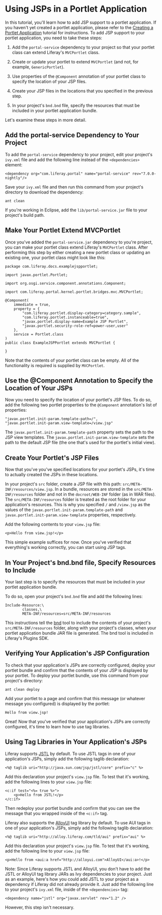 # Using JSPs in a Portlet Application

In this tutorial, you'll learn how to add JSP support to a portlet application.
If you haven't yet created a portlet application, please refer to the
[Creating a Portlet Application]() tutorial for instructions. To add JSP support
to your portlet application, you need to take these steps:

1. Add the `portal-service` dependency to your project so that your portlet
   class can extend Liferay's `MVCPortlet` class.

2. Create or update your portlet to extend `MVCPortlet` (and not, for example,
   `GenericPortlet`).

3. Use properties of the `@Component` annotation of your portlet class to
   specify the location of your JSP files.

4. Create your JSP files in the locations that you specified in the previous
   step.

5. In your project's `bnd.bnd` file, specify the resources that must be included
   in your portlet application bundle.

Let's examine these steps in more detail.

## Add the portal-service Dependency to Your Project

To add the `portal-service` dependency to your project, edit your project's
`ivy.xml` file and add the following line instead of the `<dependencies>`
element:

    <dependency org="com.liferay.portal" name="portal-service" rev="7.0.0-nightly"/>

Save your `ivy.xml` file and then run this command from your project's directory
to download the dependency:

    ant clean

If you're working in Eclipse, add the `lib/portal-service.jar` file to your
project's build path.

## Make Your Portlet Extend MVCPortlet

Once you've added the `portal-service.jar` dependency to you're project, you can
make your portlet class extend Liferay's `MVCPortlet` class. After performing
this step by either creating a new portlet class or updating an existing one,
your portlet class might look like this:

    package com.liferay.docs.examplejspportlet;

    import javax.portlet.Portlet;

    import org.osgi.service.component.annotations.Component;

    import com.liferay.portal.kernel.portlet.bridges.mvc.MVCPortlet;

    @Component(
        immediate = true,
        property = {
            "com.liferay.portlet.display-category=category.sample",
            "com.liferay.portlet.instanceable=true",
            "javax.portlet.display-name=Example JSP Portlet",
            "javax.portlet.security-role-ref=power-user,user"
        },
        service = Portlet.class
    )
    public class ExampleJSPPortlet extends MVCPortlet {
            
    }

Note that the contents of your portlet class can be empty. All of the
functionality is required is supplied by `MVCPortlet`.

## Use the @Component Annotation to Specify the Location of Your JSPs

Now you need to specify the location of your portlet's JSP files. To do so, add
the following two portlet properties to the `@Component` annotation's list of
properties:

    "javax.portlet.init-param.template-path=/",
    "javax.portlet.init-param.view-template=/view.jsp"

The `javax.portlet.init-param.template-path` property sets the path to the JSP
view templates. The `javax.portlet.init-param.view-template` sets the path to
the default JSP file (the one that's used for the portlet's initial view).

## Create Your Portlet's JSP Files

Now that you've you've specified locations for your portlet's JSPs, it's time to
actually created the JSPs in these locations.

In your project's `src` folder, create a JSP file with this path:
`src/META-INF/resources/view.jsp`. In a bundle, resources are stored in the
`src/META-INF/resources` folder and not in the `docroot/WEB-INF` folder (as in
WAR files). The `src/META-INF/resources` folder is treated as the root folder
for your application's resources. This is why you specified `/` and `/view.jsp`
as the values of the `javax.portlet.init-param.template-path` and
`javax.portlet.init-param.view-template` properties, respectively.

Add the following contents to your `view.jsp` file:

    <p>Hello from view.jsp!</p>

This simple example suffices for now. Once you've verified that everything's
working correctly, you can start using JSP tags.

## In Your Project's bnd.bnd file, Specify Resources to Include

Your last step is to specify the resources that must be included in your portlet
application bundle.

To do so, open your project's `bnd.bnd` file and add the following lines:

    Include-Resource:\
            classes,\
            META-INF/resources=src/META-INF/resources

This instructions tell the [bnd](http://www.aqute.biz/Bnd/Bnd) tool to include
the contents of your project's `src/META-INF/resources` folder, along with your
project's classes, when your portlet application bundle JAR file is generated.
The bnd tool is included in Liferay's Plugins SDK.

## Verifying Your Application's JSP Configuration

To check that your application's JSPs are correctly configured, deploy your
portlet bundle and confirm that the contents of your JSP is displayed by your
portlet. To deploy your portlet bundle, use this command from your project's
directory:

    ant clean deploy

Add your portlet to a page and confirm that this message (or whatever message
you configured) is displayed by the portlet:

    Hello from view.jsp!

Great! Now that you've verified that your application's JSPs are correctly
configured, it's time to learn how to use tag libraries.

## Using Tag Libraries in Your Application's JSPs

Liferay supports [JSTL](https://jstl.java.net) by default. To use JSTL tags in
one of your application's JSPs, simply add the following taglib declaration:

    <%@ taglib uri="http://java.sun.com/jsp/jstl/core" prefix="c" %>

Add this declaration your project's `view.jsp` file. To test that it's working,
add the following lines to your `view.jsp` file:

    <c:if test="<%= true %>">
        <p>Hello from JSTL!</p>
    </c:if>

Then redeploy your portlet bundle and confirm that you can see the message that
you wrapped inside of the `<c:if>` tag.

Liferay also supports the [AlloyUI](http://alloyui.com/) tag library by default.
To use AUI tags in one of your application's JSPs, simply add the following
taglib declaration:

    <%@ taglib uri="http://alloy.liferay.com/tld/aui" prefix="aui" %>

Add this declaration your project's `view.jsp` file. To test that it's working,
add the following line to your `view.jsp` file:

    <p>Hello from <aui:a href="http://alloyui.com">AlloyUI</aui:a>!</p>

Note: Since Liferay supports JSTL and AlloyUI, you don't have to add the JSTL or
AlloyUI tag library JARs as Ivy dependencies to your project. Just as an
example, here's how you could add JSTL to your project as a dependency if
Liferay did not already provide it. Just add the following line to your
project's `ivy.xml` file, inside of the `<dependencies>` tag:

    <dependency name="jstl" org="javax.servlet" rev="1.2" />

However, this step isn't necessary.
